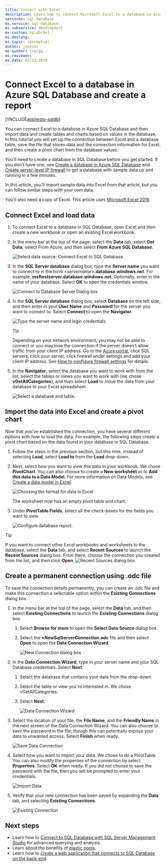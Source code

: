 ```yaml
---
title: Connect with Excel
description: Learn how to connect Microsoft Excel to a database in Azure SQL Database. Import data into Excel for reporting and data exploration.
services: sql-database
ms.service: sql-database
ms.subservice: development
ms.custom: sqldbrb=1 
ms.devlang: 
ms.topic: conceptual
author: joseidz
ms.author: craigg
ms.reviewer: 
ms.date: 02/12/2019
---
```


# Connect Excel to a database in Azure SQL Database and create a report

[!INCLUDE[appliesto-sqldb](../includes/appliesto-sqldb.md)]

You can connect Excel to a database in Azure SQL Database and then import data and create tables and charts based on values in the database. In this tutorial you will set up the connection between Excel and a database table, save the file that stores data and the connection information for Excel, and then create a pivot chart from the database values.

You'll need to create a database in SQL Database before you get started. If you don't have one, see [Create a database in Azure SQL Database](single-database-create-quickstart.md) and [Create server-level IP firewall](firewall-create-server-level-portal-quickstart.md) to get a database with sample data up and running in a few minutes.

In this article, you'll import sample data into Excel from that article, but you can follow similar steps with your own data.

You'll also need a copy of Excel. This article uses [Microsoft Excel 2016](https://products.office.com/).

## Connect Excel and load data

1. To connect Excel to a database in SQL Database, open Excel and then create a new workbook or open an existing Excel workbook.
2. In the menu bar at the top of the page, select the **Data** tab, select **Get Data**, select From Azure, and then select **From Azure SQL Database**.

   ![Select data source: Connect Excel to SQL Database.](./media/connect-excel/excel_data_source.png)

3. In the **SQL Server database** dialog box, type the **Server name** you want to connect to in the form <*servername*>**.database.windows.net**. For example, **msftestserver.database.windows.net**. Optionally, enter in the name of your database. Select **OK** to open the credentials window.

   ![Connect to Database Server Dialog box](./media/connect-excel/server-name.png)

4. In the **SQL Server database** dialog box, select **Database** on the left side, and then enter in your **User Name** and **Password** for the server you want to connect to. Select **Connect** to open the **Navigator**.

   ![Type the server name and login credentials](./media/connect-excel/connect-to-server.png)

   > [!TIP]
   > Depending on your network environment, you may not be able to connect or you may lose the connection if the server doesn't allow traffic from your client IP address. Go to the [Azure portal](https://portal.azure.com/), click SQL servers, click your server, click firewall under settings and add your client IP address. See [How to configure firewall settings](firewall-configure.md) for details.

5. In the **Navigator**, select the database you want to work with from the list, select the tables or views you want to work with (we chose **vGetAllCategories**), and then select **Load** to move the data from your database to your Excel spreadsheet.

    ![Select a database and table.](./media/connect-excel/select-database-and-table.png)

## Import the data into Excel and create a pivot chart

Now that you've established the connection, you have several different options with how to load the data. For example, the following steps create a pivot chart based on the data found in your database in SQL Database.

1. Follow the steps in the previous section, but this time, instead of selecting **Load**, select **Load to** from the **Load** drop-down.
2. Next, select how you want to view this data in your workbook. We chose **PivotChart**. You can also choose to create a **New worksheet** or to **Add this data to a Data Model**. For more information on Data Models, see [Create a data model in Excel](https://support.office.com/article/Create-a-Data-Model-in-Excel-87E7A54C-87DC-488E-9410-5C75DBCB0F7B).

    ![Choosing the format for data in Excel](./media/connect-excel/import-data.png)

    The worksheet now has an empty pivot table and chart.
3. Under **PivotTable Fields**, select all the check-boxes for the fields you want to view.

    ![Configure database report.](./media/connect-excel/power-pivot-results.png)

> [!TIP]
> If you want to connect other Excel workbooks and worksheets to the database, select the **Data** tab, and select **Recent Sources** to launch the **Recent Sources** dialog box. From there, choose the connection you created from the list, and then click **Open**.
> ![Recent Sources dialog box](./media/connect-excel/recent-connections.png)

## Create a permanent connection using .odc file

To save the connection details permanently, you can create an .odc file and make this connection a selectable option within the **Existing Connections** dialog box.

1. In the menu bar at the top of the page, select the **Data** tab, and then select **Existing Connections** to launch the **Existing Connections** dialog box.
   1. Select **Browse for more** to open the **Select Data Source** dialog box.
   2. Select the **+NewSqlServerConnection.odc** file and then select **Open** to open the **Data Connection Wizard**.

      ![New Connection dialog box](./media/connect-excel/new-connection.png)

2. In the **Data Connection Wizard**, type in your server name and your SQL Database credentials. Select **Next**.
   1. Select the database that contains your data from the drop-down.
   2. Select the table or view you're interested in. We chose vGetAllCategories.
   3. Select **Next**.

      ![Data Connection Wizard](./media/connect-excel/data-connection-wizard.png)

3. Select the location of your file, the **File Name**, and the **Friendly Name** in the next screen of the Data Connection Wizard. You can also choose to save the password in the file, though this can potentially expose  your data to unwanted access. Select **Finish** when ready.

    ![Save Data Connection](./media/connect-excel/save-data-connection.png)

4. Select how you want to import your data. We chose to do a PivotTable. You can also modify the properties of the connection by select **Properties**. Select **OK** when ready. If you did not choose to save the password with the file, then you will be prompted to enter your credentials.

    ![Import Data](./media/connect-excel/import-data2.png)

5. Verify that your new connection has been saved by expanding the **Data** tab, and selecting **Existing Connections**.

    ![Existing Connection](./media/connect-excel/existing-connection.png)

## Next steps

* Learn how to [Connect to SQL Database with SQL Server Management Studio](connect-query-ssms.md) for advanced querying and analysis.
* Learn about the benefits of [elastic pools](elastic-pool-overview.md).
* Learn how to [create a web application that connects to SQL Database on the back-end](../../app-service/app-service-web-tutorial-dotnet-sqldatabase.md).
